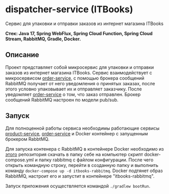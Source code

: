 # dispatcher-service (ITBooks)
Сервис для упаковки и отправки заказов из интернет магазина ITBooks

**Стек: Java 17, Spring WebFlux, Spring Cloud Function, Spring Cloud Stream, RabbitMQ, Gradle, Docker.**
## Описание
Проект представляет собой микросервис для упаковки и отправки заказов из интернет магазина ITBooks. 
Сервис взаимодействует с микросервисом [order-service](https://github.com/ArtJDev/order-service), с помощью брокера сообщений RabbitMQ получает от него уведомления о принятых заказах, 
после этого условно упаковывает их и отправляет заказчику. После уведомляет [order-service](https://github.com/ArtJDev/order-service) о том, что заказ отправлен.
Брокер сообщений RabbitMQ настроен по модели pub/sub.

## Запуск
Для полноценной работы сервиса необходимы работающие сервисы [product-service](https://github.com/ArtJDev/product-service), [order-service](https://github.com/ArtJDev/order-service) и Docker контейнер с запущенным брокером RabbtMQ. 

Для запуска контенера с RabbitMQ в контейнере Docker необходимо из [этого](https://github.com/ArtJDev/itbooks-deployment/tree/main/docker) репозитория скачать в папку себе на компьютер скрипт docker-compose.yml и папку rabbitmq с файлом конфигурации. После чего открыть командную строку, перейти в созданную папку и выполнить команду
`docker-compose up -d itbooks-rabbitmq`. Docker подтянет образ RabbitMQ, настроит его и запустит в контейнере "itbooks-rabbitmq".

Запуск приложения осуществляется командой `./gradlew bootRun`.
